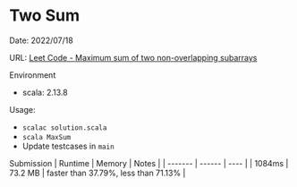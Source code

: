 # Two Sum
Date: 2022/07/18

URL: [Leet Code - Maximum sum of two non-overlapping subarrays](https://leetcode.com/problems/maximum-sum-of-two-non-overlapping-subarrays/)

Environment
- scala: 2.13.8

Usage:
- `scalac solution.scala`
- `scala MaxSum`
- Update testcases in `main`


Submission
| Runtime | Memory  | Notes |
| ------- | ------  | ----  |
| 1084ms  | 73.2 MB | faster than 37.79%, less than 71.13% |


